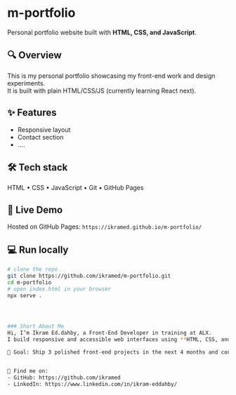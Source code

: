 # m-portfolio

Personal portfolio website built with **HTML, CSS, and JavaScript**.

## 🔍 Overview
This is my personal portfolio showcasing my front-end work and design experiments.  
It is built with plain HTML/CSS/JS (currently learning React next).

## ✨ Features
- Responsive layout
- Contact section
- ....

## 🛠️ Tech stack
HTML • CSS • JavaScript • Git • GitHub Pages

## 🚀 Live Demo
Hosted on GitHub Pages: `https://ikramed.github.io/m-portfolio/`

## 💻 Run locally
```bash
# clone the repo
git clone https://github.com/ikramed/m-portfolio.git
cd m-portfolio
# open index.html in your browser
npx serve .




### Short About Me 
Hi, I’m Ikram Ed.dahby, a Front-End Developer in training at ALX.  
I build responsive and accessible web interfaces using **HTML, CSS, and JavaScript**. I’m currently learning React and improving my workflow with Git and component-based design.

🎯 Goal: Ship 3 polished front-end projects in the next 4 months and contribute to open-source.  


🔗 Find me on:
- GitHub: https://github.com/ikramed
- LinkedIn: https://www.linkedin.com/in/ikram-eddahby/

